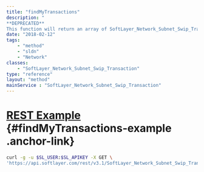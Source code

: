 ```yaml
---
title: "findMyTransactions"
description: "
**DEPRECATED**
This function will return an array of SoftLayer_Network_Subnet_Swip_Transaction objects, one for each SWIP that is currently in transaction with ARIN.  This includes all swip registrations, swip removal requests, and SWIP objects that are currently OK. "
date: "2018-02-12"
tags:
    - "method"
    - "sldn"
    - "Network"
classes:
    - "SoftLayer_Network_Subnet_Swip_Transaction"
type: "reference"
layout: "method"
mainService : "SoftLayer_Network_Subnet_Swip_Transaction"
---
```


# [REST Example](#findMyTransactions-example) <a href="/article/rest/"><i class="fas fa-question"></i></a> {#findMyTransactions-example .anchor-link} 
```bash
curl -g -u $SL_USER:$SL_APIKEY -X GET \
'https://api.softlayer.com/rest/v3.1/SoftLayer_Network_Subnet_Swip_Transaction/findMyTransactions'
```
